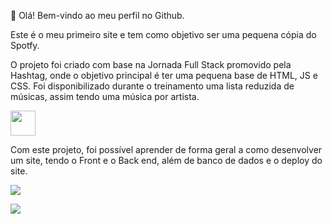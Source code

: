 👋 Olá! Bem-vindo ao meu perfil no Github.

Este é o meu primeiro site e tem como objetivo ser uma pequena cópia do Spotfy.

O projeto foi criado com base na Jornada Full Stack promovido pela Hashtag, onde o objetivo principal é ter uma pequena base de HTML, JS e CSS. Foi disponibilizado durante o treinamento uma lista reduzida de músicas, assim tendo uma música por artista.

<a href = "https://www.youtube.com/@HashtagTreinamentos"><img loading="lazy" src="https://cdn.prod.website-files.com/644aa7c2eb05a0f70a59d944/644c07a9ff728a4f713e66c2_logo%20hash%20quadrada%20h%20(1).webp" width="40" height="40"/></a>

Com este projeto, foi possível aprender de forma geral a como desenvolver um site, tendo o Front e o Back end, além de banco de dados e o deploy do site.

<a href="https://deploy-jornada-full-stack-i3hf.onrender.com/" target="_blank"><img loading="lazy" src="https://open.spotifycdn.com/cdn/images/favicon32.b64ecc03.png" target="_blank"></a>

<a href="http://www.linkedin.com/in/marcelo-abreu-04324229b" target="_blank"><img loading="lazy" src="https://img.shields.io/badge/-LinkedIn-%230077B5?style=for-the-badge&logo=linkedin&logoColor=white" target="_blank"></a>
